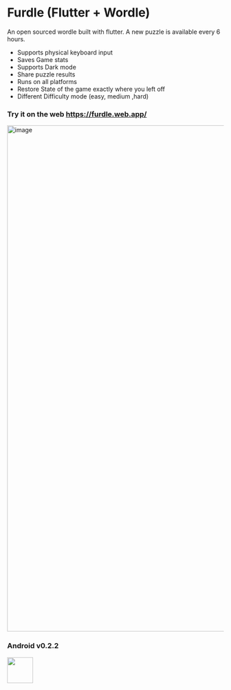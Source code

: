 # Furdle (Flutter + Wordle)


An open sourced wordle built with flutter. A new puzzle is available every 6 hours.

- Supports physical keyboard input
- Saves Game stats
- Supports Dark mode
- Share puzzle results
- Runs on all platforms
- Restore State of the game exactly where you left off
- Different Difficulty mode (easy, medium ,hard)

### Try it on the web https://furdle.web.app/
<img width="1176" alt="image" src="https://user-images.githubusercontent.com/31410839/152667914-8d4c1458-d1ad-4783-8440-47a74eadc385.png">

### Android v0.2.2

<a href="https://play.google.com/store/apps/details?id=com.wml.furdle" target="_blank">
<img src="https://user-images.githubusercontent.com/31410839/152287114-5d384a72-70af-444d-b832-f5aadff6fa16.png" height="60">
</a>


